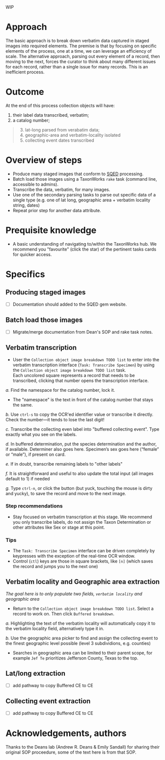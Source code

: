 WIP

# Approach

The basic approach is to break down verbatim data captured in staged images into required elements. 
The premise is that by focusing on specific elements of the process, one at a time, we can leverage an efficiency of scale. 
The alternative approach, parsing out every element of a record, then moving to the next, forces the curator to think about many different issues for each record, rather than a single issue for many records.  This is an inefficient process.

# Outcome

At the end of this process collection objects will have:
1) their label data transcribed, verbatim; 
2) a catalog number; 
> 3) lat-long parsed from verabatim data; 
> 4) geographic-area and verbatim-locality isolated
> 5) collecting event dates transcribed

# Overview of steps

* Produce many staged images that conform to [SQED](https://github.com/SpeciesFileGroup/sqed) processing.
* Batch load those images using a TaxonWorks `rake` task (command line, accessible to admins).
* Transcribe the data, verbatim, for many images.
* Use one of the secondary parsing tasks to parse out specific data of a single type (e.g. one of lat long, geographic area + verbatim locality string, dates)
* Repeat prior step for another data attribute.

# Prequisite knowledge

* A basic understanding of navigating to/within the TaxonWorks hub.  We recommend you "favourite" (click the star) of the pertinent tasks cards for quicker access.

# Specifics

## Producing staged images

* [ ] Documentation should added to the SQED gem website.  

## Batch load those images

* [ ] Migrate/merge documentation from Dean's SOP and rake task notes.

## Verbatim transcription

* User the `Collection object image breakdown TODO list` to enter into the verbatim transcription interface (`Task: Transcribe Specimen`) by using the `Collection object image breakdown TODO list` task.  
Each uncolored square represents a record that needs to be transcribed, clicking that number opens the transcription interface. 

*a.* Find the namespace for the catalog number, lock it.  
- The "namespace" is the text in front of the catalog number that stays the same.

*b.* Use `ctrl-s` to copy the OCR'ed identifier value or transcribe it directly. Check the number—it tends to lose the last digit!

*c.* Transcribe the collecting even label into "buffered collecting event". Type exactly what you see on the labels.

*d.* In buffered determination, put the species determination and the author, if available. Determiner also goes here. Specimen’s sex goes here (“female” or “male”), if present on card. 

*e.* If in doubt, transcribe remaining labels to "other labels"

*f.* It is straightforward and useful to also update the total input (all images default to 1) if needed

*g.* Type  `ctrl-n`, or click the button (but yuck, touching the mouse is dirty and yucky), to save the record and move to the next image.

### Step recommendations
* Stay focused on verbatim transcription at this stage. We recommend you only transcribe labels, do not assign the Taxon Determination or other attributes like Sex or stage at this point.

### Tips
* The `Task: Transcribe Specimen` interface can be driven completely by keypresses with the exception of the real-time OCR window.
* Control (`ctl`) keys are those in square brackets, like `[n]` (which saves the record and jumps you to the next one)

## Verbatim locality and Geographic area extraction

_The goal here is to only populate two fields, `verbatim locality` and geographic area_

* Return to the `Collection object image breakdown TODO list`.  Select a record to work on.  Then click `Buffered breakdown`.

*a.* Highlighting the text of the verbatim locality will automatically copy it to the verbatim locality field, alternatively type it in.

*b.* Use the geographic area picker to find and assign the collecting event to the finest geographic level possible (level 3 subdividions, e.g. counties)
- Searches in geographic area can be limited to their parent scope, for example `Jef Te` prioritizes Jefferson County, Texas to the top.

## Lat/long extraction

* [ ] add pathway to copy Buffered CE to CE

## Collecting event extraction

* [ ] add pathway to copy Buffered CE to CE

# Acknowledgements, authors

Thanks to the Deans lab (Andrew R. Deans & Emily Sandall) for sharing their original SOP proceedure, some of the text here is from that SOP.
